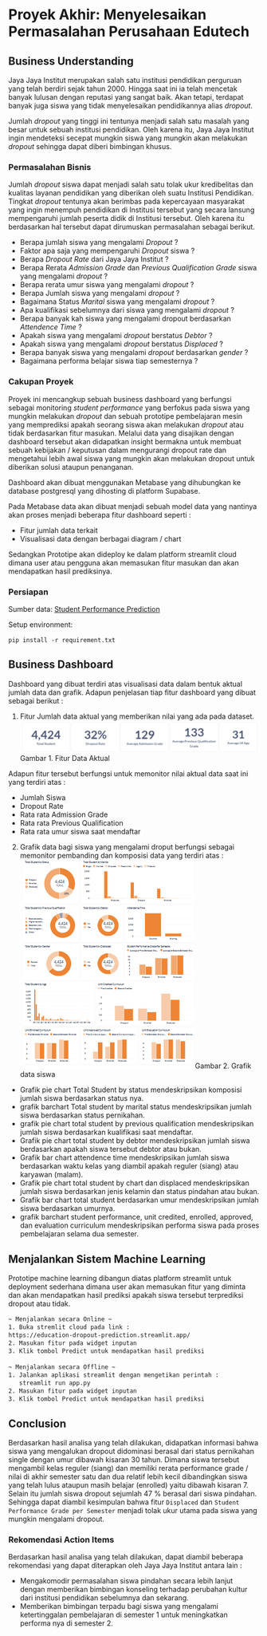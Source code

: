 # Proyek Akhir: Menyelesaikan Permasalahan Perusahaan Edutech

## Business Understanding
Jaya Jaya Institut merupakan salah satu institusi pendidikan perguruan yang telah berdiri sejak tahun 2000. Hingga saat ini ia telah mencetak banyak lulusan dengan reputasi yang sangat baik. Akan tetapi, terdapat banyak juga siswa yang tidak menyelesaikan pendidikannya alias *dropout*.

Jumlah *dropout* yang tinggi ini tentunya menjadi salah satu masalah yang besar untuk sebuah institusi pendidikan. Oleh karena itu, Jaya Jaya Institut ingin mendeteksi secepat mungkin siswa yang mungkin akan melakukan *dropout* sehingga dapat diberi bimbingan khusus.

### Permasalahan Bisnis
Jumlah *dropout* siswa dapat menjadi salah satu tolak ukur kredibelitas dan kualitas layanan pendidikan yang diberikan oleh suatu Institusi Pendidikan. Tingkat *dropout* tentunya akan berimbas pada kepercayaan masyarakat yang ingin menempuh pendidikan di Institusi tersebut yang secara lansung mempengaruhi jumlah peserta didik di Institusi tersebut. Oleh karena itu berdasarkan hal tersebut dapat dirumuskan permasalahan sebagai berikut.
- Berapa jumlah siswa yang mengalami *Dropout* ? 
- Faktor apa saja yang mempengaruhi *Dropout* siswa ? 
- Berapa *Dropout Rate* dari Jaya Jaya Institut ? 
- Berapa Rerata *Admission Grade* dan *Previous Qualification Grade* siswa yang mengalami *dropout* ? 
- Berapa rerata umur siswa yang mengalami *dropout* ? 
- Berapa Jumlah siswa yang mengalami *dropout* ? 
- Bagaimana Status *Marital* siswa yang mengalami *dropout* ? 
- Apa kualifikasi sebelumnya dari siswa yang mengalami *dropout* ? 
- Berapa banyak kah siswa yang mengalami dropout berdasarkan *Attendence Time* ?
- Apakah siswa yang mengalami *dropout* berstatus *Debtor* ? 
- Apakah siswa yang mengalami *dropout* berstatus *Displaced* ? 
- Berapa banyak siswa yang mengalami *dropout* berdasarkan *gender* ? 
- Bagaimana performa belajar siswa tiap semesternya ? 


### Cakupan Proyek
Proyek ini mencangkup sebuah business dashboard yang berfungsi sebagai monitoring *student performance* yang berfokus pada siswa yang mungkin melakukan *dropout* dan sebuah prototipe pembelajaran mesin yang memprediksi apakah seorang siswa akan melakukan *dropout* atau tidak berdasarkan fitur masukan. Melalui data yang disajikan dengan dashboard tersebut akan didapatkan insight bermakna untuk membuat sebuah kebijakan / keputusan dalam mengurangi dropout rate dan mengetahui lebih awal siswa yang mungkin akan melakukan dropout untuk diberikan solusi ataupun penanganan.

Dashboard akan dibuat menggunakan Metabase yang dihubungkan ke database postgresql yang dihosting di platform Supabase.

Pada Metabase data akan dibuat menjadi sebuah model data yang nantinya akan proses menjadi beberapa fitur dashboard seperti :

- Fitur jumlah data terkait
- Visualisasi data dengan berbagai diagram / chart

Sedangkan Prototipe akan dideploy ke dalam platform streamlit cloud dimana user atau pengguna akan memasukan fitur masukan dan akan mendapatkan hasil prediksinya.

### Persiapan

Sumber data: [Student Performance Prediction](https://archive.ics.uci.edu/dataset/697/predict+students+dropout+and+academic+success)

Setup environment:
```
pip install -r requirement.txt
```

## Business Dashboard
Dashboard yang dibuat terdiri atas visualisasi data dalam bentuk aktual jumlah data dan grafik. Adapun penjelasan tiap fitur dashboard yang dibuat sebagai berikut :
1. Fitur Jumlah data aktual yang memberikan nilai yang ada pada dataset.
    ![Data Aktual](asset/image.png)
    Gambar 1. Fitur Data Aktual

Adapun fitur tersebut berfungsi untuk memonitor nilai aktual data saat ini yang terdiri atas :
- Jumlah Siswa
- Dropout Rate 
- Rata rata Admission Grade
- Rata rata Previous Qualification
- Rata rata umur siswa saat mendaftar

2. Grafik data bagi siswa yang mengalami droput berfungsi sebagai memonitor pembanding dan komposisi data yang terdiri atas :
![Grafik](asset/image-1.png)
Gambar 2. Grafik data siswa

- Grafik pie chart Total Student by status mendeskripsikan komposisi jumlah siswa berdasarkan status nya. 
- grafik barchart Total student by marital status mendeskripsikan jumlah siswa berdasarkan status pernikahan.
- grafik pie chart total student by previous qualification mendeskripsikan jumlah siswa berdasarkan kualifikasi saat mendaftar. 
- Grafik pie chart total student by debtor mendeskripsikan jumlah siswa berdasarkan apakah siswa tersebut debtor atau bukan. 
- Grafik bar chart attendence time mendeskripsikan jumlah siswa berdasarkan waktu kelas yang diambil apakah reguler (siang) atau karyawan (malam).
- Grafik pie chart total student by chart dan displaced mendeskripsikan jumlah siswa berdasarkan jenis kelamin dan status pindahan atau bukan. 
- Grafik bar chart total student berdasarkan umur mendeskripsikan jumlah siswa berdasarkan umurnya. 
- grafik barchart student performance, unit credited, enrolled, approved, dan evaluation curriculum mendeskripsikan performa siswa pada proses pembelajaran selama dua semester. 

## Menjalankan Sistem Machine Learning
Prototipe machine learning dibangun diatas platform streamlit untuk  deployment sederhana dimana user akan memasukan fitur yang diminta dan akan mendapatkan hasil prediksi apakah siswa tersebut terprediksi dropout atau tidak. 

```
~ Menjalankan secara Online ~ 
1. Buka stremlit cloud pada link :
https://education-dropout-prediction.streamlit.app/
2. Masukan fitur pada widget inputan
3. Klik tombol Predict untuk mendapatkan hasil prediksi

~ Menjalankan secara Offline ~ 
1. Jalankan aplikasi streamlit dengan mengetikan perintah :
   streamlit run app.py
2. Masukan fitur pada widget inputan
3. Klik tombol Predict untuk mendapatkan hasil prediksi
```

## Conclusion
Berdasarkan hasil analisa yang telah dilakukan, didapatkan informasi bahwa siswa yang mengalukan dropout didominasi berasal dari status pernikahan single dengan umur dibawah kisaran 30 tahun. Dimana siswa tersebut mengambil kelas reguler (siang) dan memiliki rerata performance grade / nilai di akhir semester satu dan dua relatif lebih kecil dibandingkan siswa yang telah lulus ataupun masih belajar (enrolled) yaitu dibawah kisaran 7. Selain itu jumlah siswa dropout sejumlah 47 % berasal dari siswa pindahan. Sehingga dapat diambil kesimpulan bahwa fitur `Displaced` dan `Student Performance Grade per Semester` menjadi tolak ukur utama pada siswa yang mungkin mengalami dropout. 

### Rekomendasi Action Items
Berdasarkan hasil analisa yang telah dilakukan, dapat diambil beberapa rekomendasi yang dapat diterapkan oleh Jaya Jaya Institut antara lain : 
- Mengakomodir permasalahan siswa pindahan secara lebih lanjut dengan memberikan bimbingan konseling terhadap perubahan kultur dari institusi pendidikan sebelumnya dan sekarang.
- Memberikan bimbingan terpadu bagi siswa yang mengalami ketertinggalan pembelajaran di semester 1 untuk meningkatkan performa nya di semester 2.
